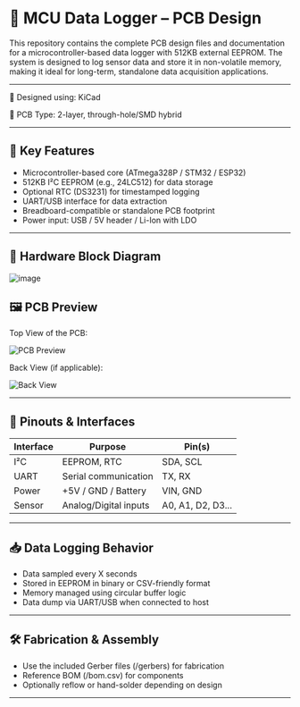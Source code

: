 # 🧾 MCU Data Logger – PCB Design

This repository contains the complete PCB design files and documentation for a microcontroller-based data logger with 512KB external EEPROM. The system is designed to log sensor data and store it in non-volatile memory, making it ideal for long-term, standalone data acquisition applications.

---

🔧 Designed using: KiCad 

📐 PCB Type: 2-layer, through-hole/SMD hybrid

---

## 🔋 Key Features
* Microcontroller-based core (ATmega328P / STM32 / ESP32)
* 512KB I²C EEPROM (e.g., 24LC512) for data storage
* Optional RTC (DS3231) for timestamped logging
* UART/USB interface for data extraction
* Breadboard-compatible or standalone PCB footprint
* Power input: USB / 5V header / Li-Ion with LDO
---


## 🔧 Hardware Block Diagram
![image](https://github.com/user-attachments/assets/c6f2ce94-99b2-4912-8d6f-8fb5d41b08d6)



## 🖼️ PCB Preview
Top View of the PCB:

![PCB Preview](readme_assets/pcb_render_top.png)

Back View (if applicable):

![Back View](![image](https://github.com/user-attachments/assets/6cc9bdd9-4c8e-4abc-9560-f90c68e91c3e)
)

---

## 📐 Pinouts & Interfaces

| Interface | Purpose               | Pin(s)            |
| --------- | --------------------- | ----------------- |
| I²C       | EEPROM, RTC           | SDA, SCL          |
| UART      | Serial communication  | TX, RX            |
| Power     | +5V / GND / Battery   | VIN, GND          |
| Sensor    | Analog/Digital inputs | A0, A1, D2, D3... |

---

## 📥 Data Logging Behavior
* Data sampled every X seconds
* Stored in EEPROM in binary or CSV-friendly format
* Memory managed using circular buffer logic
* Data dump via UART/USB when connected to host

---

## 🛠️ Fabrication & Assembly
* Use the included Gerber files (/gerbers) for fabrication
* Reference BOM (/bom.csv) for components
* Optionally reflow or hand-solder depending on design

---
